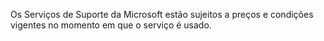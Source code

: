 <Token xmlns:xlink="http://www.w3.org/1999/xlink">Os Serviços de Suporte da Microsoft estão sujeitos a preços e condições vigentes no momento em que o serviço é usado.</Token>

<!--HONumber=Jun16_HO4-->


